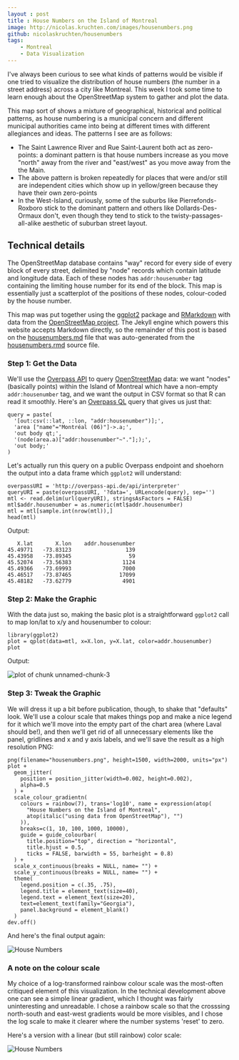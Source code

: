```yaml
---
layout : post
title : House Numbers on the Island of Montreal
image: http://nicolas.kruchten.com/images/housenumbers.png
github: nicolaskruchten/housenumbers
tags:
    - Montreal
    - Data Visualization
---
```


I've always been curious to see what kinds of patterns would be visible if one tried to visualize the distribution of house numbers (the number in a street address) across a city like Montreal. This week I took some time to learn enough about the OpenStreetMap system to gather and plot the data.

<!-- more -->

This map sort of shows a mixture of geographical, historical and political patterns, as house numbering is a municipal concern and different municipal authorities came into being at different times with different allegiances and ideas. The patterns I see are as follows:

* The Saint Lawrence River and Rue Saint-Laurent both act as zero-points: a dominant pattern is that house numbers increase as you move "north" away from the river and "east/west" as you move away from the the Main.
* The above pattern is broken repeatedly for places that were and/or still are independent cities which show up in yellow/green because they have their own zero-points
* In the West-Island, curiously, some of the suburbs like Pierrefonds-Roxboro stick to the dominant pattern and others like Dollards-Des-Ormaux don't, even though they tend to stick to the twisty-passages-all-alike aesthetic of suburban street layout.

## Technical details

The OpenStreetMap database contains "way" record for every side of every block of every street, delimited by "node" records which contain latitude and longitude data. Each of these nodes has  `addr:housenumber` tag containing the limiting house number for its end of the block. This map is essentially just a scatterplot of the positions of these nodes, colour-coded by the house number.

This map was put together using the [ggplot2][gg] package and [RMarkdown][rmdsys] with data from the [OpenStreetMap project][osm]. The Jekyll engine which powers this website accepts Markdown directly, so the remainder of this post is based on the [housenumbers.md][md] file that was auto-generated from the [housenumbers.rmd][rmd] source file.

[gg]: http://ggplot2.org/
[osm]: http://www.openstreetmap.org
[rmdsys]: http://rmarkdown.rstudio.com/
[rmd]: https://github.com/nicolaskruchten/housenumbers/blob/master/housenumbers.rmd
[md]: https://github.com/nicolaskruchten/housenumbers/blob/master/housenumbers.md

### Step 1: Get the Data

We'll use the [Overpass API](http://wiki.openstreetmap.org/wiki/Overpass_API) to query [OpenStreetMap](http://www.openstreetmap.org/) data: we want "nodes" (basically points) within the Island of Montreal which have a non-empty `addr:housenumber` tag, and we want the output in CSV format so that R can read it smoothly. Here's an [Overpass QL](http://wiki.openstreetmap.org/wiki/Overpass_API/Overpass_QL) query that gives us just that:




    query = paste(
      '[out:csv(::lat, ::lon, "addr:housenumber")];',
      'area ["name"="Montréal (06)"]->.a;',
      'out body qt;',
      '(node(area.a)["addr:housenumber"~"."];);',
      'out body;'
    )


Let's actually run this query on a public Overpass endpoint and shoehorn the output into a data frame which `ggplot2` will understand:



    overpassURI = 'http://overpass-api.de/api/interpreter'
    queryURI = paste(overpassURI, '?data=', URLencode(query), sep='')
    mtl <- read.delim(url(queryURI), stringsAsFactors = FALSE)
    mtl$addr.housenumber = as.numeric(mtl$addr.housenumber)
    mtl = mtl[sample.int(nrow(mtl)),]
    head(mtl)

Output:

       X.lat       X.lon    addr.housenumber
    45.49771   -73.83123                 139
    45.43958   -73.89345                  59
    45.52074   -73.56383                1124
    45.49366   -73.69993                7000
    45.46517   -73.87465               17099
    45.48182   -73.62779                4901


### Step 2: Make the Graphic

With the data just so, making the basic plot is a straightforward `ggplot2` call to map lon/lat to x/y and housenumber to colour:

    library(ggplot2)
    plot = qplot(data=mtl, x=X.lon, y=X.lat, color=addr.housenumber)
    plot

Output:

![plot of chunk unnamed-chunk-3](http://nicolas.kruchten.com/images/housenumbers-pre.png) 

### Step 3: Tweak the Graphic

We will dress it up a bit before publication, though, to shake that "defaults" look. We'll use a colour scale that makes things pop and make a nice legend for it which we'll move into the empty part of the chart area (where Laval should be!), and then we'll get rid of all unnecessary elements like the panel, gridlines and x and y axis labels, and we'll save the result as a high resolution PNG:


    png(filename="housenumbers.png", height=1500, width=2000, units="px")
    plot +
      geom_jitter(
        position = position_jitter(width=0.002, height=0.002),
        alpha=0.5
      ) +
      scale_colour_gradientn(
        colours = rainbow(7), trans='log10', name = expression(atop(
          "House Numbers on the Island of Montreal",
          atop(italic("using data from OpenStreetMap"), "")
        )),
        breaks=c(1, 10, 100, 1000, 10000),
        guide = guide_colourbar(
          title.position="top", direction = "horizontal",
          title.hjust = 0.5,
          ticks = FALSE, barwidth = 55, barheight = 0.8)
      ) +
      scale_x_continuous(breaks = NULL, name= "") +
      scale_y_continuous(breaks = NULL, name= "") + 
      theme(
        legend.position = c(.35, .75), 
        legend.title = element_text(size=40),
        legend.text = element_text(size=20),
        text=element_text(family="Georgia"),
        panel.background = element_blank()
      )
    dev.off()

And here's the final output again:

![House Numbers](http://nicolas.kruchten.com/images/housenumbers.png)

### A note on the colour scale

My choice of a log-transformed rainbow colour scale was the most-often critiqued element of this visualization. In the technical development above one can see a simple linear gradient, which I thought was fairly uninteresting and unreadable. I chose a rainbow scale so that the crosssing north-south and east-west gradients would be more visibles, and I chose the log scale to make it clearer where the number systems 'reset' to zero.

Here's a version with a linear (but still rainbow) color scale:

![House Numbers](http://nicolas.kruchten.com/images/housenumbers-linear.png)
